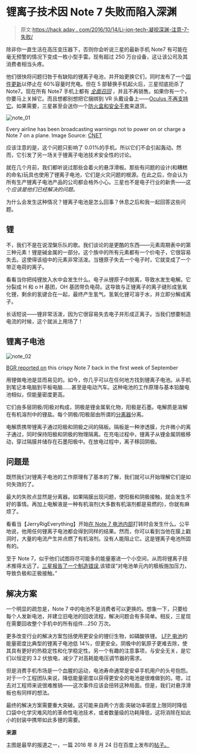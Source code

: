 # 锂离子技术因 Note 7 失败而陷入深渊

> 原文:[https://hack aday . com/2016/10/14/Li-ion-tech-凝视深渊-注意-7-失败/](https://hackaday.com/2016/10/14/li-ion-tech-staring-into-the-abyss-with-note-7-failure/)

除非你一直生活在高压变压器下，否则你会听说三星的最新手机 Note7 有可能在毫无预警的情况下变成一枚小型手雷。现有超过 250 万台设备，这让该公司及其消费者相当头疼。

他们很快将问题归咎于有缺陷的锂离子电池，并开始更换它们，同时发布了一个[固件更新](https://www.cnet.com/news/samsung-galaxy-note-7-limit-battery-life-to-60-percent/)以停止在 60%容量时充电。但在 5 部替换手机起火后，三星彻底扼杀了 Note7。现在所有 Note7 手机上都有 [*全面召回*](http://www.samsung.com/us/note7recall/) ，并且不再销售。如果你有一个，你要马上关掉它。而且想都别想把它捆绑到 VR 头戴设备上——[Oculus 不再支持它](http://www.androidcentral.com/oculus-disables-gear-vr-compatibility-note-7)。如果需要，三星甚至会送你一个[防火盒和安全手套](http://money.cnn.com/2016/10/12/technology/samsung-fireproof-box/)来退货。

![note_01](../Images/60b374662c56ddcf4c5962ba63eedcd6.png)

Every airline has been broadcasting warnings not to power on or charge a Note 7 on a plane. Image Source: [CNET](https://www.cnet.com/news/why-is-samsung-galaxy-note-7-exploding-overheating/)

应该注意的是，这个问题只影响了 0.01%的手机，所以它们不会引起轰动。然而，它引发了另一场关于锂离子电池技术安全性的讨论。

就在几个月前，我们都听说过那些会着火的悬浮滑板。那些有问题的设计(和糟糕的命名)玩具也使用了锂离子电池，它们是火灾问题的根源。在此之后，你会认为所有生产锂离子电池产品的公司都会格外小心。三星也不是电子行业的新贵——这个*应该是他们已经解决的问题。*

为什么会发生这种情况？锂离子电池是怎么回事？休息之后和我一起回答这些问题。

## 锂

不，我们不是在说涅槃乐队的歌。我们谈论的是更酷的东西——元素周期表中的第三种元素！锂是碱金属的一部分。这个族中的所有元素都有一个价电子，它很容易失去。这使得该组中的元素非常活泼。当锂原子失去一个电子时，它就变成了一个带正电荷的离子。

看看当你把纯锂放入水中会发生什么。电子从锂原子中脱离，导致水发生电解。它分裂成 H 和 o H 基团，OH 基团带负电荷。这导致与正锂离子的离子键形成氢氧化锂，剩余的氢键合在一起，最终产生氢气。氢氧化锂可溶于水，并立即分解成离子。

长话短说——锂非常活泼，因为它很容易失去电子并形成正离子。当我们想要制造电流的时候，这个就派上用场了！

## 锂离子电池

![note_02](../Images/ecef133bc4984c6385b4faf1376e8142.png)

[BGR reported on](http://bgr.com/2016/09/07/galaxy-note-7-recall-battery-explosions/) this crispy Note 7 back in the first week of September

用锂做电池是显而易见的。如今，你几乎可以在任何地方找到锂离子电池。从手机到笔记本电脑到平板电脑……甚至是电动汽车。这种电池的工作原理与基本铅酸电池相似，但能量密度更高。

它们由多层阴极/阳极对构成，阴极是锂金属氧化物，阳极是石墨。电解质是溶解在有机溶剂中的锂盐。每个阴极/阳极层由所谓的[分离器](https://en.wikipedia.org/wiki/Separator_(electricity))分离。

电解质携带锂离子通过阳极和阴极之间的隔板。隔板是一种渗透膜，允许微小的离子通过，同时保持阳极和阴极的物理隔离。在充电过程中，锂离子从锂金属阴极移动，穿过隔膜并储存在石墨阳极中。在放电过程中，离子移回阴极。

## 问题是

既然我们对锂离子电池的工作原理有了基本的了解，我们就可以开始理解它们是如何失效的了。

最大的失败点显然是分离器。如果隔膜出现问题，使阳极和阴极接触，就会发生不好的事情。再加上电解液是一种有机溶剂(大多数有机溶剂都是易燃的)，你就有麻烦了。

看看当【JerryRigEverything】开始[在 Note 7 电池内部](https://www.youtube.com/watch?v=_Cd2WIxKRDk&feature=youtu.be&t=175)打转时会发生什么。公平地说，他用任何锂离子电池都会得到同样的结果。然而，你可以看到当他在膜上戳洞时，大量的电流产生并点燃了有机溶剂。没有人能阻止它。这是锂离子电池所固有的。

至于 Note 7，似乎他们试图将尽可能多的能量塞进一个小空间，从而将锂离子技术推得太远了。[三星报告了一个制造错误](https://www.bloomberg.com/news/articles/2016-09-13/samsung-blames-small-battery-flaw-for-igniting-note-7-recall),该错误“对电池单元内的极板施加压力，导致负极和正极接触。”

## 解决方案

一个明显的疏忽是，Note 7 中的电池不是消费者可以更换的。想象一下，只要给每个人发新电池，并建立旧电池的回收流程，解决问题会有多简单。相反，三星现在需要回收整个手机中的所有组件…250 万次。

更多改变行业的解决方案包括使用更安全的锂衍生物，如磷酸铁锂。 [LFP 电池](https://en.wikipedia.org/wiki/Lithium_iron_phosphate_battery)的能量密度比典型的锂离子电池低 14%，但更安全。阴极中的氧原子更难去除，使其具有更好的热稳定性和化学稳定性。另一个有趣的注意事项，与安全无关，是它们以恒定的 3.2 伏放电，减少了对高耗能电压调节器的需求。

但是消费手机市场是一个血腥的运动，电池寿命通常是安卓手机用户的头号抱怨。对于一个工程团队来说，降低能量密度以获得更安全的电池是很难做到的。嗯，过去对工程师来说很难推销——这次事件应该会扭转这种局面。但是，我们对悬浮滑板也有同样的想法。

最终的解决方案需要重大突破。这可能来自两个方面:突破功率密度上限同时降低口袋中化学灾难风险的革命性电池技术，或者数量级的功耗降低，这将消除在如此小的封装中携带如此多锂的需要。

**来源**

主图是最早的报道之一，一篇 2016 年 8 月 24 日在百度上发布的[帖子。](http://tieba.baidu.com/p/4747843017)